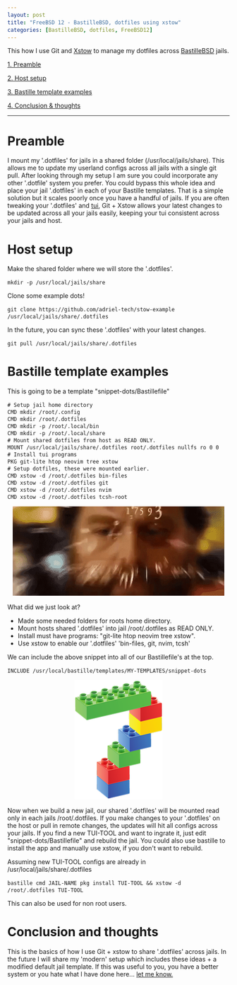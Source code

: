 ```yaml
---
layout: post
title: "FreeBSD 12 - BastilleBSD, dotfiles using xstow"
categories: [BastilleBSD, dotfiles, FreeBSD12]
---
```


This how I use Git and [Xstow](https://www.freshports.org/sysutils/xstow) to manage my dotfiles across [BastilleBSD](https://bastillebsd.org)
jails.

[1. Preamble](#preamble)

[2. Host setup](#host-setup)

[3. Bastille template examples](#bastille-template-examples)

[4. Conclusion & thoughts](#conclusion-and-thoughts)

---

# Preamble

I mount my '.dotfiles' for jails in a shared folder (/usr/local/jails/share). This allows me to update my userland
configs across all jails with a single git pull. After looking through my setup I am sure you could incorporate
any other '.dotfile' system you prefer. You could bypass this whole idea and place your jail '.dotfiles' in each of
your Bastille templates. That is a simple solution but it scales poorly once you have a handful of jails.
If you are often tweaking your '.dotfiles' and [tui](https://github.com/rothgar/awesome-tuis), Git + Xstow allows your latest
changes to be updated across all your jails easily, keeping your tui consistent across your jails and host.

# Host setup

Make the shared folder where we will store the '.dotfiles'.
~~~
mkdir -p /usr/local/jails/share
~~~

Clone some example dots!
~~~
git clone https://github.com/adriel-tech/stow-example /usr/local/jails/share/.dotfiles
~~~

In the future, you can sync these '.dotfiles' with your latest changes.
~~~
git pull /usr/local/jails/share/.dotfiles
~~~

# Bastille template examples

This is going to be a template "snippet-dots/Bastillefile"
~~~
# Setup jail home directory
CMD mkdir /root/.config
CMD mkdir /root/.dotfiles
CMD mkdir -p /root/.local/bin
CMD mkdir -p /root/.local/share
# Mount shared dotfiles from host as READ ONLY.
MOUNT /usr/local/jails/share/.dotfiles root/.dotfiles nullfs ro 0 0
# Install tui programs
PKG git-lite htop neovim tree xstow
# Setup dotfiles, these were mounted earlier.
CMD xstow -d /root/.dotfiles bin-files
CMD xstow -d /root/.dotfiles git
CMD xstow -d /root/.dotfiles nvim
CMD xstow -d /root/.dotfiles tcsh-root
~~~

<p align="center" width="100%">
    <img src="/assets/images/posts/2020-10-19-BastilleBSD-Tips-dotfiles/wut.gif"> 
</p>

What did we just look at?
- Made some needed folders for roots home directory.
- Mount hosts shared '.dotfiles' into jail /root/.dotfiles as READ ONLY.
- Install must have programs: "git-lite htop neovim tree xstow".
- Use xstow to enable our '.dotfiles' 'bin-files, git, nvim, tcsh'

We can include the above snippet into all of our Bastillefile's at the top.
~~~
INCLUDE /usr/local/bastille/templates/MY-TEMPLATES/snippet-dots
~~~ 

<p align="center" width="100%">
    <img src="/assets/images/posts/2020-10-19-BastilleBSD-Tips-dotfiles/blocks7.png"> 
</p>

Now when we build a new jail, our shared '.dotfiles' will be mounted
read only in each jails /root/.dotfiles. If you make changes to your '.dotfiles'
on the host or pull in remote changes, the updates will hit all configs across your jails.
If you find a new TUI-TOOL and want to ingrate it, just edit "snippet-dots/Bastillefile"
and rebuild the jail. You could also use bastille to install the app and manually use xstow,
if you don't want to rebuild.

Assuming new TUI-TOOL configs are already in /usr/local/jails/share/.dotfiles
~~~
bastille cmd JAIL-NAME pkg install TUI-TOOL && xstow -d /root/.dotfiles TUI-TOOL
~~~

This can also be used for non root users.

# Conclusion and thoughts

This is the basics of how I use Git + xstow to share '.dotfiles' across jails. In the future
I will share my 'modern' setup which includes these ideas + a modified default jail template.
If this was useful to you, you have a better system or you hate what I have done here...
[let me know.](https://adriel-tech.github.io/contact)